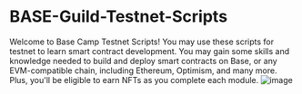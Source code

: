# BASE-Guild-Testnet-Scripts
Welcome to Base Camp Testnet Scripts! You may use these scripts for testnet to learn smart contract development. You may gain some skills and knowledge needed to build and deploy smart contracts on Base, or any EVM-compatible chain, including Ethereum, Optimism, and many more. Plus, you'll be eligible to earn NFTs as you complete each module. 
![image](https://github.com/eossweden/BASE-Guild-Testnet-Scripts-/assets/39768407/eb10862f-2559-46a2-824f-be7151950811)
